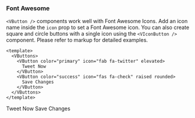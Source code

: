 ### Font Awesome

`<VButton />` components work well with Font Awesome Icons.
Add an icon name inside the `icon` prop to set a Font Awesome icon.
You can also create square and circle buttons with a single icon
using the `<VIconButton />` component.
Please refer to markup for detailed examples.

<!--code-->

```vue
<template>
  <VButtons>
    <VButton color="primary" icon="fab fa-twitter" elevated>
      Tweet Now
    </VButton>
    <VButton color="success" icon="fas fa-check" raised rounded>
      Save Changes
    </VButton>
  </VButtons>
</template>
```

<!--/code-->

<!--example-->

<VButtons>
  <VButton color="primary" icon="fab fa-twitter" elevated>
    Tweet Now
  </VButton>
  <VButton color="success" icon="fas fa-check" raised rounded>
    Save Changes
  </VButton>
</VButtons>

<!--/example-->
